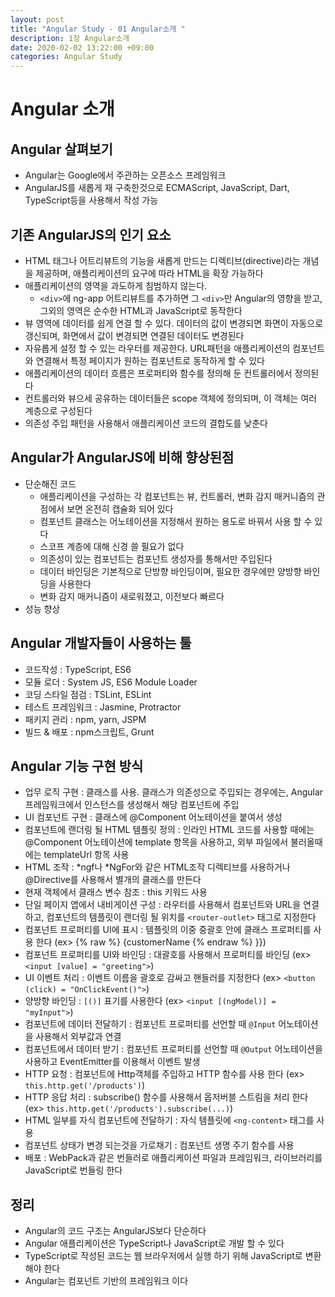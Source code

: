 ```yaml
---
layout: post
title: "Angular Study - 01 Angular소개 "
description: 1장 Angular소개
date: 2020-02-02 13:22:00 +09:00
categories: Angular Study
---
```





# Angular 소개

## Angular 살펴보기
- Angular는 Google에서 주관하는 오픈소스 프레임워크
- AngularJS를 새롭게 재 구축한것으로 ECMAScript, JavaScript, Dart, TypeScript등을 사용해서 작성 가능

## 기존 AngularJS의 인기 요소
- HTML 태그나 어트리뷰트의 기능을 새롭게 만드는 디렉티브(directive)라는 개념을 제공하며, 애플리케이션의 요구에 따라 HTML을 확장 가능하다
- 애플리케이션의 영역을 과도하게 침범하지 않는다. 
  * `<div>`에 ng-app 어트리뷰트를 추가하면 그 `<div>`만 Angular의 영향을 받고, 그외의 영역은 순수한 HTML과 JavaScript로 동작한다
- 뷰 영역에 데이터를 쉽게 연결 할 수 있다. 데이터의 값이 변경되면 화면이 자동으로 갱신되며, 화면에서 값이 변경되면 연결된 데이터도 변경된다
- 자유롭게 설정 할 수 있는 라우터를 제공한다. URL패턴을 애플리케이션의 컴포넌트와 연결해서 특정 페이지가 원하는 컴포넌트로 동작하게 할 수 있다
- 애플리케이션의 데이터 흐름은 프로퍼티와 함수를 정의해 둔 컨트롤러에서 정의된다
- 컨트롤러와 뷰으세 공유하는 데이터들은 scope 객체에 정의되며, 이 객체는 여러 계층으로 구성된다
- 의존성 주입 패턴을 사용해서 애플리케이션 코드의 결합도를 낮춘다

## Angular가 AngularJS에 비해 향상된점
- 단순해진 코드
  * 애플리케이션을 구성하는 각 컴포넌트는 뷰, 컨트롤러, 변화 감지 매커니즘의 관점에서 보면 온전히 캡슐화 되어 있다
  * 컴포넌트 클래스는 어노테이션을 지정해서 원하는 용도로 바꿔서 사용 할 수 있다
  * 스코프 계층에 대해 신경 쓸 필요가 없다
  * 의존성이 있는 컴포넌트는 컴포넌트 생성자를 통해서만 주입된다
  * 데이터 바인딩은 기본적으로 단방향 바인딩이며, 필요한 경우에만 양방향 바인딩을 사용한다
  * 변화 감지 매커니즘이 새로워졌고, 이전보다 빠르다
- 성능 향상

## Angular 개발자들이 사용하는 툴
- 코드작성 : TypeScript, ES6
- 모듈 로더 : System JS, ES6 Module Loader
- 코딩 스타일 점검 : TSLint, ESLint
- 테스트 프레임워크 : Jasmine, Protractor
- 패키지 관리 : npm, yarn, JSPM
- 빌드 & 배포 : npm스크립트, Grunt 

## Angular 기능 구현 방식
- 업무 로직 구현 : 클래스를 사용. 클래스가 의존성으로 주입되는 경우에는, Angular 프레임워크에서 인스턴스를 생성해서 해당 컴포넌트에 주입
- UI 컴포넌트 구현 : 클래스에 @Component 어노테이션을 붙여서 생성
- 컴포넌트에 랜더링 될 HTML 템플릿 정의 : 인라인 HTML 코드를 사용할 때에는 @Component 어노테이션에 template 항목을 사용하고, 외부 파일에서 불러올때에는 templateUrl 항목 사용
- HTML 조작 : *ngf나 *NgFor와 같은 HTML조작 디렉티브를 사용하거나 @Directive를 사용해서 별개의 클래스를 만든다
- 현재 객체에서 클래스 변수 참조 : this 키워드 사용
- 단일 페이지 앱에서 내비게이션 구성 : 라우터를 사용해서 컴포넌트와 URL을 연결하고, 컴포넌트의 템플릿이 랜더링 될 위치를 `<router-outlet>` 태그로 지정한다
- 컴포넌트 프로퍼티를 UI에 표시 : 템플릿의 이중 중괄호 안에 클래스 프로퍼티를 사용 한다 (ex>  {% raw %} {customerName {% endraw %} }})
- 컴포넌트 프로퍼티를 UI와 바인딩 : 대괄호를 사용해서 프로퍼티를 바인딩 (ex> `<input [value] = "greeting">`)
- UI 이벤트 처리 : 이벤트 이름을 괄호로 감싸고 핸들러를 지정한다  (ex> `<button (click) = "OnClickEvent()">`)
- 양방향 바인딩 : `[()]` 표기를 사용한다 (ex> `<input [(ngModel)] = "myInput">`)
- 컴포넌트에 데이터 전달하기 : 컴포넌트 프로퍼티를 선언할 때 `@Input` 어노테이션을 사용해서 외부값과 연결
- 컴포넌트에서 데이터 받기 : 컴포넌트 프로퍼티를 선언할 때 `@Output` 어노테이션을 사용하고 EventEmitter를 이용해서 이벤트 발생
- HTTP 요청 : 컴포넌트에 Http객체를 주입하고 HTTP 함수를 사용 한다 (ex> `this.http.get('/products')`)
- HTTP 응답 처리 : subscribe() 함수를 사용해서 옵저버블 스트림을 처리 한다 (ex> `this.http.get('/products').subscribe(...)`)
- HTML 일부를 자식 컴포넌트에 전달하기 : 자식 템플릿에 `<ng-content>` 태그를 사용
- 컴포넌트 상태가 변경 되는것을 가로채기 : 컴포넌트 생명 주기 함수를 사용
- 배포 : WebPack과 같은 번들러로 애플리케이션 파일과 프레임워크, 라이브러리를 JavaScript로 번들링 한다

## 정리
- Angular의 코드 구조는 AngularJS보다 단순하다
- Angular 애플리케이션은 TypeScript나 JavaScript로 개발 할 수 있다
- TypeScript로 작성된 코드는 웹 브라우저에서 실행 하기 위해 JavaScript로 변환 해야 한다
- Angular는 컴포넌트 기반의 프레임워크 이다

  

